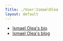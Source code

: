 ```yaml
---
Title: ./User:IsmaelOlea
layout: default
---
```


-   [Ismael Olea's bio](http://olea.org/mini-biografia.en.html)
-   [Ismael Olea's blog](http://olea.org/diario/)
